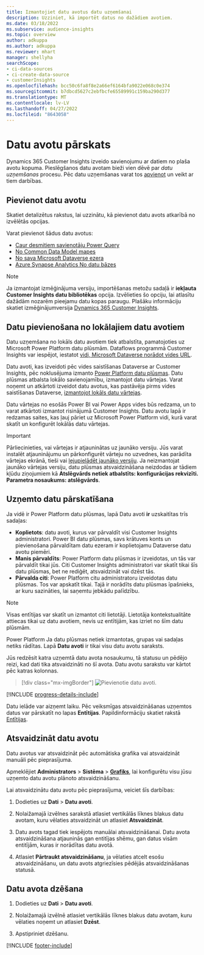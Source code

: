 ```yaml
---
title: Izmantojiet datu avotus datu uzņemšanai
description: Uzziniet, kā importēt datus no dažādiem avotiem.
ms.date: 03/18/2022
ms.subservice: audience-insights
ms.topic: overview
author: adkuppa
ms.author: adkuppa
ms.reviewer: mhart
manager: shellyha
searchScope:
- ci-data-sources
- ci-create-data-source
- customerInsights
ms.openlocfilehash: bcc50c6fa8f8e2a66ef6164bfa9022e068c0e374
ms.sourcegitcommit: b7dbcd5627c2ebfbcfe65589991c159ba290d377
ms.translationtype: MT
ms.contentlocale: lv-LV
ms.lasthandoff: 04/27/2022
ms.locfileid: "8643058"
---
```

# <a name="data-sources-overview"></a>Datu avotu pārskats



Dynamics 365 Customer Insights izveido savienojumu ar datiem no plaša avotu kopuma. Pieslēgšanos datu avotam bieži vien dēvē par *datu uzņemšanas* procesu. Pēc datu uzņemšanas varat tos [apvienot](data-unification.md) un veikt ar tiem darbības.

## <a name="add-a-data-source"></a>Pievienot datu avotu

Skatiet detalizētus rakstus, lai uzzinātu, kā pievienot datu avots atkarībā no izvēlētās opcijas.

Varat pievienot šādus datu avotus:

- [Caur desmitiem savienotāju Power Query](connect-power-query.md)
- [No Common Data Model mapes](connect-common-data-model.md)
- [No sava Microsoft Dataverse ezera](connect-dataverse-managed-lake.md)
- [Azure Synapse Analytics No datu bāzes](connect-synapse.md)

> [!NOTE]
> Ja izmantojat izmēģinājuma versiju, importēšanas metožu sadaļā ir **iekļauta Customer Insights datu bibliotēkas** opcija. Izvēlieties šo opciju, lai atlasītu dažādām nozarēm pieejamu datu kopas paraugu. Plašāku informāciju skatiet izmēģinājumversija [Dynamics 365 Customer Insights](trial-signup.md).

## <a name="add-data-from-on-premises-data-sources"></a>Datu pievienošana no lokālajiem datu avotiem

Datu uzņemšana no lokāls datu avotiem tiek atbalstīta, pamatojoties uz Microsoft Power Platform datu plūsmām. Dataflows programmā Customer Insights var iespējot, iestatot [vidi, Microsoft Dataverse norādot vides URL](create-environment.md).

Datu avoti, kas izveidoti pēc vides saistīšanas Dataverse ar Customer Insights, pēc noklusējuma izmanto [Power Platform datu plūsmas](/power-query/dataflows/overview-dataflows-across-power-platform-dynamics-365). Datu plūsmas atbalsta lokālo savienojamību, izmantojot datu vārtejas. Varat noņemt un atkārtoti izveidot datu avotus, kas pastāvēja pirms vides saistīšanas Dataverse, [izmantojot lokāls datu vārtejas](/data-integration/gateway/service-gateway-app).

Datu vārtejas no esošās Power BI vai Power Apps vides būs redzama, un to varat atkārtoti izmantot risinājumā Customer Insights. Datu avotu lapā ir redzamas saites, kas ļauj pāriet uz Microsoft Power Platform vidi, kurā varat skatīt un konfigurēt lokālās datu vārtejas.

> [!IMPORTANT]
> Pārliecinieties, vai vārtejas ir atjauninātas uz jaunāko versiju. Jūs varat instalēt atjauninājumu un pārkonfigurēt vārteju no uzvednes, kas parādīta vārtejas ekrānā, tieši vai [lejupielādēt jaunāko versiju](https://powerapps.microsoft.com/downloads/). Ja neizmantojat jaunāko vārtejas versiju, datu plūsmas atsvaidzināšana neizdodas ar tādiem kļūdu ziņojumiem kā **Atslēgvārds netiek atbalstīts: konfigurācijas rekvizīti. Parametra nosaukums: atslēgvārds**.

## <a name="review-ingested-data"></a>Uzņemto datu pārskatīšana
Ja vidē ir Power Platform datu plūsmas, lapā Datu avoti **ir** uzskaitītas trīs sadaļas: 
- **Koplietots**: datu avoti, kurus var pārvaldīt visi Customer Insights administratori. Power BI datu plūsmas, savs krātuves konts un pievienošana pārvaldītam datu ezeram ir koplietojamu Dataverse datu avotu piemēri.
- **Manis pārvaldīts**: Power Platform datu plūsmas ir izveidotas, un tās var pārvaldīt tikai jūs. Citi Customer Insights administratori var skatīt tikai šīs datu plūsmas, bet ne rediģēt, atsvaidzināt vai dzēst tās.
- **Pārvalda citi**: Power Platform citu administratoru izveidotas datu plūsmas. Tos var apskatīt tikai. Tajā ir norādīts datu plūsmas īpašnieks, ar kuru sazināties, lai saņemtu jebkādu palīdzību.
> [!NOTE]
> Visas entītijas var skatīt un izmantot citi lietotāji. Lietotāja kontekstualitāte attiecas tikai uz datu avotiem, nevis uz entītijām, kas izriet no šīm datu plūsmām.

Power Platform Ja datu plūsmas netiek izmantotas, grupas vai sadaļas netiks rādītas. Lapā **Datu avoti** ir tikai visu datu avotu saraksts.

Jūs redzēsit katra uzņemtā datu avota nosaukumu, tā statusu un pēdējo reizi, kad dati tika atsvaidzināti no šī avota. Datu avotu sarakstu var kārtot pēc katras kolonnas.

> [!div class="mx-imgBorder"]
> ![Pievienotie datu avoti.](media/configure-data-datasource-added.png "Pievienotie datu avoti")

[!INCLUDE [progress-details-include](includes/progress-details-pane.md)]

Datu ielāde var aizņemt laiku. Pēc veiksmīgas atsvaidzināšanas uzņemtos datus var pārskatīt no lapas **Entītijas**. Papildinformāciju skatiet rakstā [Entītijas](entities.md).

## <a name="refresh-a-data-source"></a>Atsvaidzināt datu avotu

Datu avotus var atsvaidzināt pēc automātiska grafika vai atsvaidzināt manuāli pēc pieprasījuma. 

Apmeklējiet **Administrators** > **Sistēma** > [**Grafiks**](system.md#schedule-tab), lai konfigurētu visu jūsu uzņemto datu avotu plānoto atsvaidzināšanu.

Lai atsvaidzinātu datu avotu pēc pieprasījuma, veiciet šīs darbības:

1. Dodieties uz **Dati** > **Datu avoti**.

2. Nolaižamajā izvēlnes sarakstā atlasiet vertikālās līknes blakus datu avotam, kuru vēlaties atsvaidzināt un atlasiet **Atsvaidzināt**.

3. Datu avots tagad tiek iespējots manuālai atsvaidzināšanai. Datu avota atsvaidzināšana atjauninās gan entitījas shēmu, gan datus visām entitījām, kuras ir norādītas datu avotā.

4. Atlasiet **Pārtraukt atsvaidzināšanu**, ja vēlaties atcelt esošu atsvaidzināšanu, un datu avots atgriezīsies pēdējās atsvaidzināšanas statusā.

## <a name="delete-a-data-source"></a>Datu avota dzēšana

1. Dodieties uz **Dati** > **Datu avoti**.

2. Nolaižamajā izvēlnē atlasiet vertikālās līknes blakus datu avotam, kuru vēlaties noņemt un atlasiet **Dzēst**.

3. Apstipriniet dzēšanu.


[!INCLUDE [footer-include](includes/footer-banner.md)]
